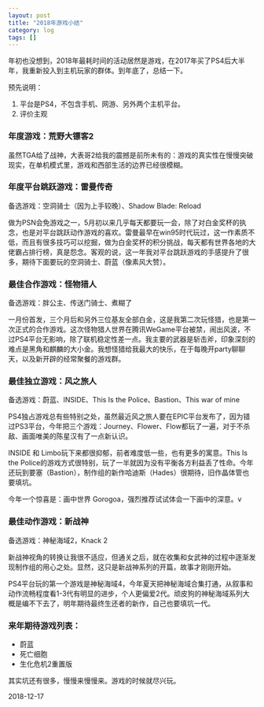 ```yaml
---
layout: post
title: "2018年游戏小结"
category: log
tags: []
---
```


年初也没想到，2018年最耗时间的活动居然是游戏，在2017年买了PS4后大半年，我重新投入到主机玩家的群体。到年底了，总结一下。

预先说明：

1. 平台是PS4，不包含手机、网游、另外两个主机平台。
2. 评价主观

### 年度游戏：荒野大镖客2

虽然TGA给了战神，大表哥2给我的震撼是前所未有的：游戏的真实性在慢慢突破现实，在单机模式里，游戏和西部生活的边界已经很模糊。

### 年度平台跳跃游戏：雷曼传奇

备选游戏：空洞骑士（因为上手较晚）、Shadow Blade: Reload

做为PSN会免游戏之一，5月初以来几乎每天都要玩一会，除了对白金奖杯的执念，也是对平台跳跃动作游戏的喜欢。雷曼最早在win95时代玩过，这一作素质不低，而且有很多技巧可以挖掘，做为白金奖杯的积分挑战，每天都有世界各地的大佬霸占排行榜，真是怨念。客观的说，这一年我对平台跳跃游戏的手感提升了很多，期待下面要玩的空洞骑士、蔚蓝（像素风大赞）。

### 最佳合作游戏：怪物猎人

备选游戏：胖公主、传送门骑士、煮糊了

一月份首发，三个月后和另外三位基友全部白金，这是我第二次玩怪猎，也是第一次正式的合作游戏。这次怪物猎人世界在腾讯WeGame平台被禁，闹出风波，不过PS4平台无影响，除了联机稳定性差一点。我主要的武器是斩击斧，印象深刻的难点是黑角和麒麟的大小金。我想怪猎给我最大的快乐，在于每晚开party聊聊天，以及新开辟的经常聚餐的游戏群。

### 最佳独立游戏：风之旅人

备选游戏：蔚蓝、INSIDE、This Is the Police、Bastion、This war of mine

PS4独占游戏总有些特别之处，虽然最近风之旅人要在EPIC平台发布了，因为错过PS3平台，今年把三个游戏：Journey、Flower、Flow都玩了一遍，对于不杀敌、画面唯美的陈星汉有了一点新认识。

INSIDE 和 Limbo玩下来都很抑郁，前者难度低一些，也有更多的寓意。This Is the Police的游戏方式很特别，玩了一半就因为没有平衡各方利益丢了性命。今年还玩到要塞（Bastion），制作组的新作哈迪斯（Hades）很期待，旧作晶体管也要填坑。

今年一个惊喜是：画中世界 Gorogoa，强烈推荐试试体会一下画中的深意。v

### 最佳动作游戏：新战神

备选游戏：神秘海域2，Knack 2

新战神视角的转换让我很不适应，但通关之后，就在收集和女武神的过程中逐渐发现制作组的用心之处。显然，这只是新战神系列的开篇，故事才刚刚开始。

PS4平台玩的第一个游戏是神秘海域4，今年夏天把神秘海域合集打通，从叙事和动作流畅程度看1-3代有明显的进步，个人更偏爱2代。顽皮狗的神秘海域系列大概是编不下去了，明年期待最终生还者的新作，自己也要填坑一代。

### 来年期待游戏列表：

- 蔚蓝
- 死亡细胞
- 生化危机2重置版

其实坑还有很多，慢慢来慢慢来。游戏的时候就尽兴玩。

2018-12-17